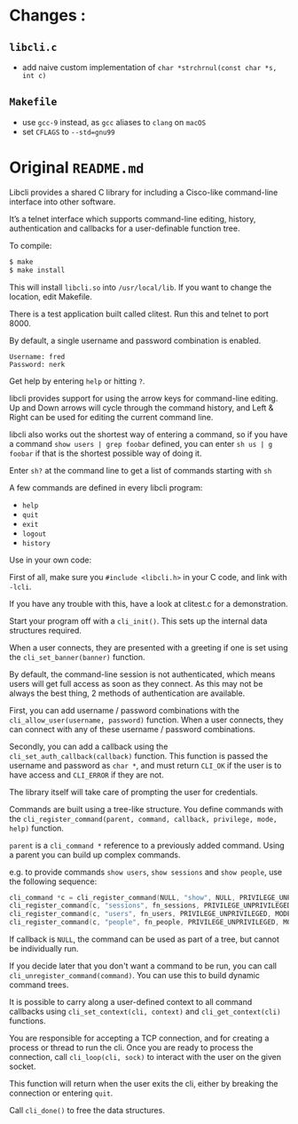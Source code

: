 # Changes :

## `libcli.c`
* add naive custom implementation of `char *strchrnul(const char *s, int c)`

## `Makefile`
* use `gcc-9` instead, as `gcc` aliases to `clang` on `macOS`
* set `CFLAGS` to `--std=gnu99`

# Original `README.md`

Libcli provides a shared C library for including a Cisco-like command-line
interface into other software.

It’s a telnet interface which supports command-line editing, history,
authentication and callbacks for a user-definable function tree.

To compile:

```sh
$ make
$ make install
```

This will install `libcli.so` into `/usr/local/lib`. If you want to change the
location, edit Makefile.

There is a test application built called clitest. Run this and telnet to port
8000.

By default, a single username and password combination is enabled.

```
Username: fred
Password: nerk
```

Get help by entering `help` or hitting `?`.

libcli provides support for using the arrow keys for command-line editing. Up
and Down arrows will cycle through the command history, and Left & Right can be
used for editing the current command line.

libcli also works out the shortest way of entering a command, so if you have a
command `show users | grep foobar` defined, you can enter `sh us | g foobar` if that
is the shortest possible way of doing it.

Enter `sh?` at the command line to get a list of commands starting with `sh`

A few commands are defined in every libcli program:

* `help`
* `quit`
* `exit`
* `logout`
* `history`

Use in your own code:

First of all, make sure you `#include <libcli.h>` in your C code, and link with
`-lcli`.

If you have any trouble with this, have a look at clitest.c for a
demonstration.

Start your program off with a `cli_init()`.
This sets up the internal data structures required.

When a user connects, they are presented with a greeting if one is set using the
`cli_set_banner(banner)` function.

By default, the command-line session is not authenticated, which means users
will get full access as soon as they connect. As this may not be always the best
thing, 2 methods of authentication are available.

First, you can add username / password combinations with the
`cli_allow_user(username, password)` function. When a user connects, they can
connect with any of these username / password combinations.

Secondly, you can add a callback using the `cli_set_auth_callback(callback)`
function. This function is passed the username and password as `char *`, and must
return `CLI_OK` if the user is to have access and `CLI_ERROR` if they are not.

The library itself will take care of prompting the user for credentials.

Commands are built using a tree-like structure. You define commands with the
`cli_register_command(parent, command, callback, privilege, mode, help)` function.

`parent` is a `cli_command *` reference to a previously added command. Using a
parent you can build up complex commands.

e.g. to provide commands `show users`, `show sessions` and `show people`, use
the following sequence:

```c
cli_command *c = cli_register_command(NULL, "show", NULL, PRIVILEGE_UNPRIVILEGED, MODE_EXEC, NULL);
cli_register_command(c, "sessions", fn_sessions, PRIVILEGE_UNPRIVILEGED, MODE_EXEC, "Show the sessions connected");
cli_register_command(c, "users", fn_users, PRIVILEGE_UNPRIVILEGED, MODE_EXEC, "Show the users connected");
cli_register_command(c, "people", fn_people, PRIVILEGE_UNPRIVILEGED, MODE_EXEC, "Show a list of the people I like");
```

If callback is `NULL`, the command can be used as part of a tree, but cannot be
individually run. 

If you decide later that you don't want a command to be run, you can call
`cli_unregister_command(command)`.
You can use this to build dynamic command trees.

It is possible to carry along a user-defined context to all command callbacks
using `cli_set_context(cli, context)` and `cli_get_context(cli)` functions.


You are responsible for accepting a TCP connection, and for creating a
process or thread to run the cli.  Once you are ready to process the
connection, call `cli_loop(cli, sock)` to interact with the user on the
given socket.

This function will return when the user exits the cli, either by breaking the
connection or entering `quit`.

Call `cli_done()` to free the data structures.

